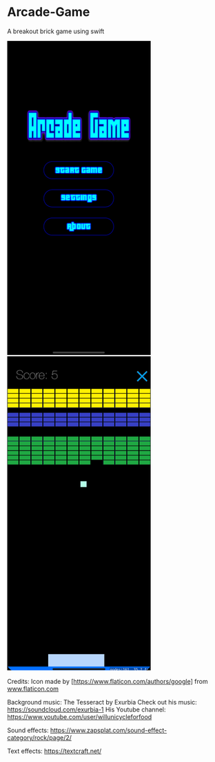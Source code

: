# Arcade-Game
A breakout brick game using swift

![Alt Text](https://github.com/nikki-thn/Arcade-Game/blob/master/Screenshots/Screen%20Shot%202019-03-01%20at%206.47.54%20PM.png)  ![Alt Text](https://github.com/nikki-thn/Arcade-Game/blob/master/Screenshots/Screen%20Shot%202019-03-01%20at%206.38.58%20PM.png)

Credits:
Icon made by [https://www.flaticon.com/authors/google] from www.flaticon.com

Background music: The Tesseract by Exurbia
Check out his music: https://soundcloud.com/exurbia-1
His Youtube channel: https://www.youtube.com/user/willunicycleforfood

Sound effects: https://www.zapsplat.com/sound-effect-category/rock/page/2/

Text effects: https://textcraft.net/


